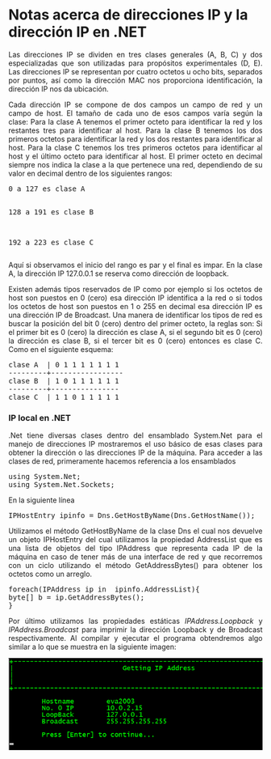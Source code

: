 # Notas acerca de direcciones IP y la dirección IP en .NET
<p align="justify">
Las direcciones IP se dividen en tres clases generales (A, B, C) y dos especializadas que son utilizadas para propósitos experimentales (D, E). Las direcciones IP se representan por cuatro octetos u ocho bits, separados por puntos, así como la dirección MAC nos proporciona identificación, la dirección IP nos da ubicación.
</p>
<p align="justify">
Cada dirección IP se compone de dos campos un campo de red y un campo de host. El tamaño de cada uno de esos campos varía según la clase:
Para la clase A tenemos el primer octeto para identificar la red y los restantes tres para identificar al host.
Para la clase B tenemos los dos primeros octetos para identificar la red y los dos restantes para identificar al host.
Para la clase C tenemos los tres primeros octetos para identificar al host y el último octeto para identificar al host.
El primer octeto en decimal siempre nos indica la clase a la que pertenece una red, dependiendo de su valor en decimal dentro de los siguientes rangos:
</p>
<pre>
0 a 127 es clase A

128 a 191 es clase B

192 a 223 es clase C
</pre>
<p align="justify">
Aquí si observamos el inicio del rango es par y el final es impar.
En la clase A, la dirección IP 127.0.0.1 se reserva como dirección de loopback.
</p>
<p align="justify">
Existen además tipos reservados de IP como por ejemplo si los octetos de host son puestos en 0 (cero) esa dirección IP identifica a la red o si todos los octetos de host son puestos en 1 o 255 en decimal esa dirección IP es una dirección IP de Broadcast.
Una manera de identificar los tipos de red es buscar la posición del bit 0 (cero) dentro del primer octeto, la reglas son:
Si el primer bit es 0 (cero) la dirección es clase A, si el segundo bit es 0 (cero) la dirección es clase B, si el tercer bit es 0 (cero) entonces es clase C. Como en el siguiente esquema:
</p>
<pre>
clase A  | 0 1 1 1 1 1 1 1
---------+-----------------
clase B  | 1 0 1 1 1 1 1 1 
---------+----------------
clase C  | 1 1 0 1 1 1 1 1
</pre>
<h3>IP local en .NET</H3>
<p align="justify">
.Net tiene diversas clases dentro del ensamblado System.Net para el manejo de direcciones IP mostraremos el uso básico de esas clases para obtener la dirección o las direcciones IP de la máquina.
Para acceder a las clases de red, primeramente hacemos referencia a los ensamblados
</p>
<pre>
using System.Net;
using System.Net.Sockets;
</pre>
<p>
En la siguiente línea
</p>
<pre>
IPHostEntry ipinfo = Dns.GetHostByName(Dns.GetHostName());
</pre>
<p align="justify">
Utilizamos el método GetHostByName de la clase Dns el cual nos devuelve un objeto IPHostEntry del cual utilizamos la propiedad AddressList que es una lista de objetos del tipo IPAddress que representa cada IP de la máquina en caso de tener más de una interface de red y que recorremos con un ciclo utilizando el método GetAddressBytes() para obtener los octetos como un arreglo.
</p>
<pre>
foreach(IPAddress ip in  ipinfo.AddressList){
byte[] b = ip.GetAddressBytes();
}
</pre>
<p align="justify">
Por último utilizamos las propiedades estáticas <i>IPAddress.Loopback</i> y <i>IPAddress.Broadcast</i> para imprimir la dirección Loopback y de Broadcast respectivamente.
Al compilar y ejecutar el programa obtendremos algo similar a lo que se muestra en la siguiente imagen:
</p>
<img src="images/image1.png">

